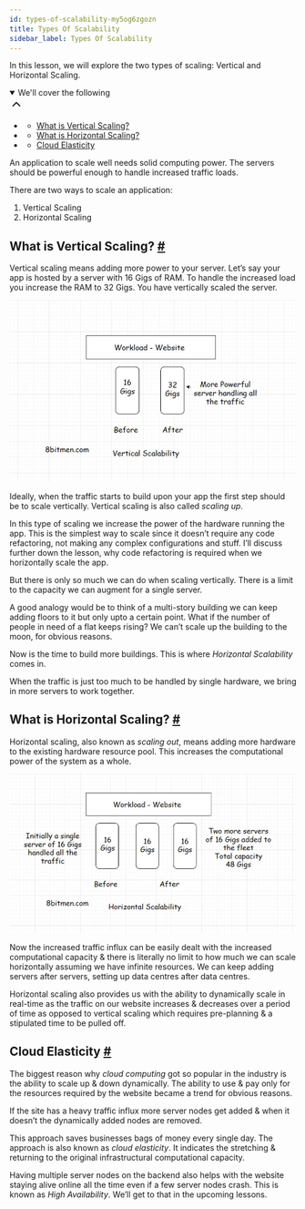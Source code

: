 ```yaml
---
id: types-of-scalability-my5og6zgozn
title: Types Of Scalability
sidebar_label: Types Of Scalability
---
```


<div class="PageSummary__TopLeft-sc-19qsvz4-36 fwauBw"><p class="PageSummary__Description-sc-19qsvz4-13 cPWwbw">In this lesson, we will explore the two types of scaling: Vertical and Horizontal Scaling.</p><div class="PageSummary__Toc-sc-19qsvz4-39 gUDsJM"><details open="" class="styles__PageTOCStyled-rf9d2l-0 jgnDfg"><summary role="button" tabindex="0" class="styles__HeadingWrap-rf9d2l-1 jpKLlP">We'll cover the following<div rotate="0" color="black" size="24" display="inline-flex" name="icon-button" class="styles__IconButton-sc-12pjl04-0 bLjBRS"><svg xmlns="http://www.w3.org/2000/svg" width="24" height="24" viewBox="0 0 24 24" fill="none" stroke="currentColor" stroke-width="2" stroke-linecap="round" stroke-linejoin="round"><polyline points="18 15 12 9 6 15"></polyline></svg></div></summary><div class="markdown-container-div"><div class="markdownViewer Markdown__Viewer-sc-7qtuee-1 dZltoR" role="none"><ul>
<li>
<ul>
<li><a href="#what-is-vertical-scaling">What is Vertical Scaling?</a></li>
</ul>
</li>
<li>
<ul>
<li><a href="#what-is-horizontal-scaling">What is Horizontal Scaling?</a></li>
</ul>
</li>
<li>
<ul>
<li><a href="#cloud-elasticity">Cloud Elasticity</a></li>
</ul>
</li>
</ul>
</div></div></details></div></div><div class="styles__ViewerComponentViewStyled-sc-1xosrua-0 cvzEyH"><div><div><div><div><div class=""><div class=""><div class="markdown-container-div"><div class="markdownViewer Markdown__Viewer-sc-7qtuee-1 zJKNA" role="none"><p data-id="a78698549b365866b69169e0ab7ea391">An application to scale well needs solid computing power. The servers should be powerful enough to handle increased traffic loads.</p>
<p data-id="e3caa530bfa44986111293245b95af27">There are two ways to scale an application:</p>
<ol data-id="d6a7c3d5a35053c63f0c21b8fe5dad14">
<li>Vertical Scaling</li>
<li>Horizontal Scaling</li>
</ol>
</div></div></div></div></div></div></div></div></div><div class="styles__ViewerComponentViewStyled-sc-1xosrua-0 cvzEyH"><div><div><div><div><div class=""><div class=""><div class="markdown-container-div"><div class="markdownViewer Markdown__Viewer-sc-7qtuee-1 zJKNA" role="none"><h2 id="what-is-vertical-scaling" data-id="6f6f588705a6676abd238f9c320732b8">What is Vertical Scaling? <a class="markdownIt-Anchor" href="#what-is-vertical-scaling"><span class="anchor-link">#</span></a></h2>
<p data-id="ef67e0d25fabc965c6dcc824fac9d200">Vertical scaling means adding more power to your server. Let’s say your app is hosted by a server with 16 Gigs of RAM. To handle the increased load you increase the RAM to 32 Gigs. You have vertically scaled the server.</p>
<p data-id="d41d8cd98f00b204e9800998ecf8427e"><img src="assets/api_collection_6064040858091520_6411938009448448_page_4772974026555392_image_4645757866999808.jpeg" alt=""></p>
<p data-id="52b0ac9086264e347d5963b86063799a">Ideally, when the traffic starts to build upon your app the first step should be to scale vertically. Vertical scaling is also called <em>scaling up</em>.</p>
<p data-id="a5a62fd14aab07814d64222394d45497">In this type of scaling we increase the power of the hardware running the app. This is the simplest way to scale since it doesn’t require any code refactoring, not making any complex configurations and stuff. I’ll discuss further down the lesson, why code refactoring is required when we horizontally scale the app.</p>
<p data-id="404ff803464231723211e2ec523d1802">But there is only so much we can do when scaling vertically. There is a limit to the capacity we can augment for a single server.</p>
<p data-id="1522d29db1d622245e794188c6667fc0">A good analogy would be to think of a multi-story building we can keep adding floors to it but only upto a certain point. What if the number of people in need of a flat keeps rising? We can’t scale up the building to the moon, for obvious reasons.</p>
<p data-id="6c96dc81d9084364e2de2163ae22ca88">Now is the time to build more buildings. This is where <em>Horizontal Scalability</em> comes in.</p>
<p data-id="48af6c4ef5b24991d003f0af0ccaeead">When the traffic is just too much to be handled by single hardware, we bring in more servers to work together.</p>
</div></div></div></div></div></div></div></div></div><div class="styles__ViewerComponentViewStyled-sc-1xosrua-0 cvzEyH"><div><div><div><div><div class=""><div class=""><div class="markdown-container-div"><div class="markdownViewer Markdown__Viewer-sc-7qtuee-1 zJKNA" role="none"><h2 id="what-is-horizontal-scaling" data-id="9ae725f3b250ab33b6c3a9932afbd685">What is Horizontal Scaling? <a class="markdownIt-Anchor" href="#what-is-horizontal-scaling"><span class="anchor-link">#</span></a></h2>
<p data-id="2fbb3016bb52c508ce27f025f595e0bf">Horizontal scaling, also known as <em>scaling out</em>, means adding more hardware to the existing hardware resource pool. This increases the computational power of the system as a whole.</p>
<p data-id="d41d8cd98f00b204e9800998ecf8427e"><img src="assets/api_collection_6064040858091520_6411938009448448_page_4772974026555392_image_5602418949619712.jpeg" alt=""></p>
<p data-id="36a536fa947c34fb7a880fece20e781a">Now the increased traffic influx can be easily dealt with the increased computational capacity &amp; there is literally no limit to how much we can scale horizontally assuming we have infinite resources. We can keep adding servers after servers, setting up data centres after data centres.</p>
<p data-id="69633cf81f7e8064e5c0b5ddafaca335">Horizontal scaling also provides us with the ability to dynamically scale in real-time as the traffic on our website increases &amp; decreases over a period of time as opposed to vertical scaling which requires pre-planning &amp; a stipulated time to be pulled off.</p>
</div></div></div></div></div></div></div></div></div><div class="styles__ViewerComponentViewStyled-sc-1xosrua-0 cvzEyH"><div><div><div><div><div class=""><div class=""><div class="markdown-container-div"><div class="markdownViewer Markdown__Viewer-sc-7qtuee-1 zJKNA" role="none"><h2 id="cloud-elasticity" data-id="6a9224bfeaf1ae58f88a7c9a8ff9e533">Cloud Elasticity <a class="markdownIt-Anchor" href="#cloud-elasticity"><span class="anchor-link">#</span></a></h2>
<p data-id="6bccb199e471d5db3d43e7e6919ab580">The biggest reason why <em>cloud computing</em> got so popular in the industry is the ability to scale up &amp; down dynamically. The ability to use &amp; pay only for the resources required by the website became a trend for obvious reasons.</p>
<p data-id="a264477a406c7cd2268f4f481631beaa">If the site has a heavy traffic influx more server nodes get added &amp; when it doesn’t the dynamically added nodes are removed.</p>
<p data-id="d67f75c3f882ea853776bf8a73a6a466">This approach saves businesses bags of money every single day. The approach is also known as <em>cloud elasticity</em>. It indicates the stretching &amp; returning to the original infrastructural computational capacity.</p>
<p data-id="e6b96a54f75ecc54b3eeb7b88a874278">Having multiple server nodes on the backend also helps with the website staying alive online all the time even if a few server nodes crash. This is known as <em>High Availability</em>. We’ll get to that in the upcoming lessons.</p>
</div></div></div></div></div></div></div></div></div>